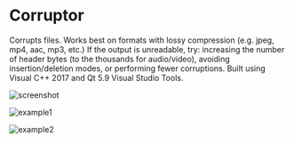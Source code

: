 # Corruptor

Corrupts files. Works best on formats with lossy compression (e.g. jpeg, mp4, aac, mp3, etc.) If the output is unreadable, try: increasing the number of header bytes (to the thousands for audio/video), avoiding insertion/deletion modes, or performing fewer corruptions. Built using Visual C++ 2017 and Qt 5.9 Visual Studio Tools.

![screenshot](https://user-images.githubusercontent.com/12481078/29169640-dcefe292-7d89-11e7-94ef-60013e541ef8.png)

![example1](https://user-images.githubusercontent.com/12481078/29152242-416ac0d8-7d3b-11e7-9ef2-e48727457ea6.jpg)

![example2](https://user-images.githubusercontent.com/12481078/29152297-88187250-7d3b-11e7-9a96-d4983030e0fd.jpg)

